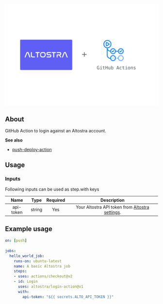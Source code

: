 ![altostra-integration](./resources/img/github-actions-ci-cd-altostra.png)
## About

GitHub Action to login against an Altostra account.

**See also**
* [push-deploy-action](https://github.com/altostra/push-deploy-action)

## Usage

### Inputs
Following inputs can be used as step.with keys

| Name  | Type  | Required | Description  |
|:-:|:-:|:-:|:-:|
| api-token  | string  |  Yes |  Your Altostra API token from [Altostra settings](https://app.altostra.com/settings/tokens). |

## Example usage
```yaml
on: [push]

jobs:
  hello_world_job:
    runs-on: ubuntu-latest
    name: A basic Altostra job
    steps:
    - uses: actions/checkout@v2
    - id: Login
      uses: altostra/login-action@v1
      with:
        api-token: "${{ secrets.ALTO_API_TOKEN }}"
```